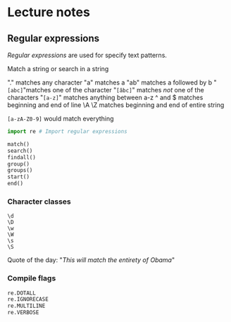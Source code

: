 # Lecture notes

## Regular expressions

*Regular expressions* are used for specify text patterns.

Match a string or search in a string

"." matches any character
"a" matches a
"ab" matches a followed by b
"$\texttt{[abc]}$"matches one of the character
"$\texttt{[\^abc]}$" matches *not* one of the characters
"$\texttt{[a-z]}$" matches anything between a-z
^ and $ matches beginning and end of line
\A \Z matches beginning and end of entire string

$\texttt{[a-zA-Z0-9]}$ would match everything

```python
import re # Import regular expressions

match()
search()
findall()
group()
groups()
start()
end()
```

### Character classes
```
\d
\D
\w
\W
\s
\S
```


Quote of the day:
"*This will match the entirety of Obama*"


### Compile flags
```python
re.DOTALL
re.IGNORECASE
re.MULTILINE
re.VERBOSE
```
